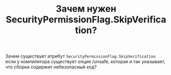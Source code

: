 ﻿---
title: "Зачем нужен SecurityPermissionFlag.SkipVerification?"
se.owner.user_id: 238013
se.owner.display_name: "D .Stark"
se.owner.link: "https://ru.stackoverflow.com/users/238013/d-stark"
se.link: "https://ru.stackoverflow.com/questions/873724/%d0%97%d0%b0%d1%87%d0%b5%d0%bc-%d0%bd%d1%83%d0%b6%d0%b5%d0%bd-securitypermissionflag-skipverification"
se.question_id: 873724
se.post_type: question
se.score: 2
---
<p>Зачем существует атрибут <code>SecurityPermissionFlag.SkipVerification</code> если у компилятора существует опция /unsafe, которая и так указывает, что сборка содержит небезопасный код?</p>

